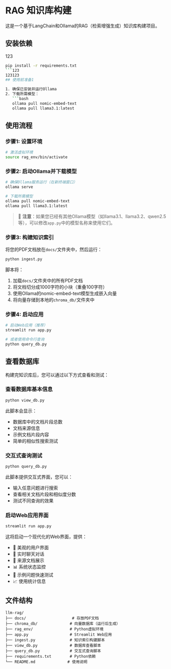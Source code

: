 # RAG 知识库构建

这是一个基于LangChain和Ollama的RAG（检索增强生成）知识库构建项目。

## 安装依赖
123
```bash
pip install -r requirements.txt
```123
123123
## 使用前准备1

1. 确保已安装并运行Ollama
2. 下载所需模型：
   ```bash
   ollama pull nomic-embed-text
   ollama pull llama3.1:latest
   ```

## 使用流程

### 步骤1: 设置环境
```bash
# 激活虚拟环境
source rag_env/bin/activate
```

### 步骤2: 启动Ollama并下载模型
```bash
# 确保Ollama服务运行（在新终端窗口）
ollama serve

# 下载所需模型
ollama pull nomic-embed-text
ollama pull llama3.1:latest
```

> 📝 **注意**：如果您已经有其他Ollama模型（如llama3.1、llama3.2、qwen2.5等），可以修改`app.py`中的模型名称来使用它们。

### 步骤3: 构建知识索引
将您的PDF文档放在`docs/`文件夹中，然后运行：

```bash
python ingest.py
```

脚本将：
1. 加载`docs/`文件夹中的所有PDF文档
2. 将文档切分成1000字符的小块（重叠100字符）
3. 使用Ollama的nomic-embed-text模型生成嵌入向量
4. 将向量存储到本地的`chroma_db/`文件夹中

### 步骤4: 启动应用
```bash
# 启动Web应用（推荐）
streamlit run app.py

# 或者使用命令行查询
python query_db.py
```

## 查看数据库

构建完知识库后，您可以通过以下方式查看和测试：

### 查看数据库基本信息
```bash
python view_db.py
```

此脚本会显示：
- 数据库中的文档片段总数
- 文档来源信息
- 示例文档片段内容
- 简单的相似性搜索测试

### 交互式查询测试
```bash
python query_db.py
```

此脚本提供交互式界面，您可以：
- 输入任意问题进行搜索
- 查看相关文档片段和相似度分数
- 测试不同查询的效果

### 启动Web应用界面
```bash
streamlit run app.py
```

这将启动一个现代化的Web界面，提供：
- 🎨 美观的用户界面
- 💬 实时聊天对话
- 📖 来源文档展示
- 📊 系统状态监控
- 🎯 示例问题快速测试
- 📈 使用统计信息

## 文件结构

```
llm-rag/
├── docs/                    # 存放PDF文档
├── chroma_db/              # 向量数据库（运行后生成）
├── rag_env/                # Python虚拟环境
├── app.py                  # Streamlit Web应用
├── ingest.py               # 知识索引构建脚本
├── view_db.py              # 数据库查看脚本
├── query_db.py             # 交互式查询脚本
├── requirements.txt        # Python依赖
└── README.md              # 使用说明
``` 
